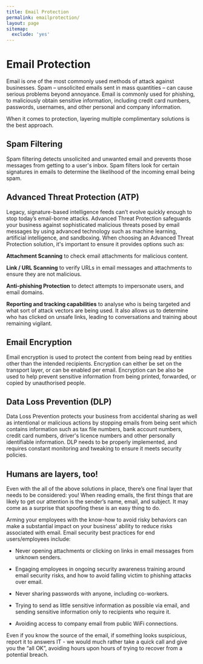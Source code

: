 ```yaml
---
title: Email Protection
permalink: emailprotection/
layout: page
sitemap:
  exclude: 'yes'
---
```


# Email Protection

Email is one of the most commonly used methods of attack against businesses. Spam – unsolicited emails sent in mass quantities – can cause serious problems beyond annoyance. Email is commonly used for phishing, to maliciously obtain sensitive information, including credit card numbers, passwords, usernames, and other personal and company information.

When it comes to protection, layering multiple complimentary solutions is the best approach.

## Spam Filtering

Spam filtering detects unsolicited and unwanted email and prevents those messages from getting to a user's inbox. Spam filters look for certain signatures in emails to determine the likelihood of the incoming email being spam.

## Advanced Threat Protection (ATP)

Legacy, signature-based intelligence feeds can’t evolve quickly enough to stop today’s email-borne attacks. Advanced Threat Protection safeguards your business against sophisticated malicious threats posed by email messages by using advanced technology such as machine learning, artificial intelligence, and sandboxing. When choosing an Advanced Threat Protection solution, it's important to ensure it provides options such as:

**Attachment Scanning**  to check email attachments for malicious content.

**Link / URL Scanning** to verify URLs in email messages and attachments to ensure they are not malicious.

**Anti-phishing Protection** to detect attempts to impersonate users, and email domains.

**Reporting and tracking capabilities** to analyse who is being targeted and what sort of attack vectors are being used. It also allows us to determine who has clicked on unsafe links, leading to conversations and training about remaining vigilant.

## Email Encryption

Email encryption is used to protect the content from being read by entities other than the intended recipients. Encryption can either be set on the transport layer, or can be enabled per email. Encryption can be also be used to help prevent sensitive information from being printed, forwarded, or copied by unauthorised people.

## Data Loss Prevention (DLP)

Data Loss Prevention protects your business from accidental sharing as well as intentional or malicious actions by stopping emails from being sent which contains information such as tax file numbers, bank account numbers, credit card numbers, driver's licence numbers and other personally identifiable information. DLP needs to be properly implemented, and requires constant monitoring and tweaking to ensure it meets security policies.

## Humans are layers, too!

Even with the all of the above solutions in place, there’s one final layer that needs to be considered: you! When reading emails, the first things that are likely to get our attention is the sender’s name, email, and subject. It may come as a surprise that spoofing these is an easy thing to do.

Arming your employees with the know-how to avoid risky behaviors can make a substantial impact on your business' ability to reduce risks associated with email. Email security best practices for end users/employees include:

- Never opening attachments or clicking on links in email messages from unknown senders.

- Engaging employees in ongoing security awareness training around email security risks, and how to avoid falling victim to phishing attacks over email.

- Never sharing passwords with anyone, including co-workers.

- Trying to send as little sensitive information as possible via email, and sending sensitive information only to recipients who require it.

- Avoiding access to company email from public WiFi connections.

Even if you know the source of the email, if something looks suspicious, report it to answers IT - we would much rather take a quick call and give you the “all OK”, avoiding hours upon hours of trying to recover from a potential breach.
